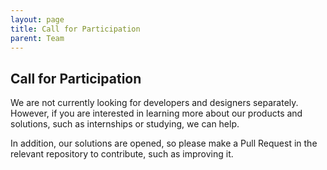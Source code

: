 ```yaml
---
layout: page
title: Call for Participation
parent: Team
---
```


## Call for Participation

We are not currently looking for developers and designers separately. However, if you are interested in learning more about our products and solutions, such as internships or studying, we can help.

In addition, our solutions are opened, so please make a Pull Request in the relevant repository to contribute, such as improving it.
